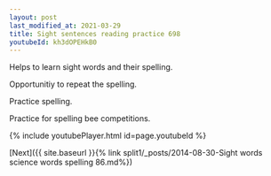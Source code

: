 ```yaml
---
layout: post
last_modified_at: 2021-03-29
title: Sight sentences reading practice 698
youtubeId: kh3dOPEHkB0
---
```

 
 
Helps to learn sight words and their spelling.

Opportunitiy to repeat the spelling. 

Practice spelling. 
 
Practice for spelling bee competitions. 
 
{% include youtubePlayer.html id=page.youtubeId %}
 
 

[Next]({{ site.baseurl }}{% link  split1/_posts/2014-08-30-Sight words science words spelling 86.md%})
 
